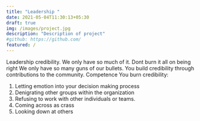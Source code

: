 ```yaml
---
title: "Leadership "
date: 2021-05-04T11:30:13+05:30
draft: true
img: /images/project.jpg
description: "Description of project"
#github: https://github.com/
featured: /
---
```

Leadership credibility.  We only have so much of it.  Dont burn it all on being right
We only have so many guns of our bullets.  You build credibility through contributions to the community. Competence
You burn credibility:

1.  Letting emotion into your decision making process
2.  Denigrating other groups within the organization
3.  Refusing to work with other individuals or teams.
4.  Coming across as crass 
5.  Looking down at others